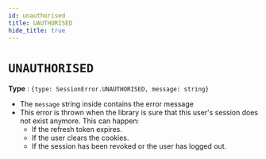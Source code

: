 ```yaml
---
id: unauthorised
title: UAUTHORISED
hide_title: true
---
```


# ``UNAUTHORISED``
**Type** : ``{type: SessionError.UNAUTHORISED, message: string}``
- The ``message`` string inside contains the error message
- This error is thrown when the library is sure that this user's session does not exist anymore. This can happen:
  - If the refresh token expires.
  - If the user clears the cookies.
  - If the session has been revoked or the user has logged out.